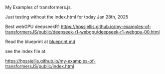 My Examples of transformers.js.


Just testing without the index.html for today Jan 28th, 2025

Best webGPU deepseekR1 https://hpssjellis.github.io/my-examples-of-transformersJS/public/deepseek-r1-webgpu/deepseek-r1-webgpu-00.html

Read the blueprint at [blueprint.md](blueprint.md)



see the index file at

https://hpssjellis.github.io/my-examples-of-transformersJS/public/index.html
